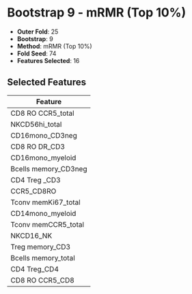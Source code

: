 # Bootstrap 9 - mRMR (Top 10%)

- **Outer Fold**: 25
- **Bootstrap**: 9
- **Method**: mRMR (Top 10%)
- **Fold Seed**: 74
- **Features Selected**: 16

## Selected Features

| Feature |
|---------|
| CD8 RO CCR5_total |
| NKCD56hi_total |
| CD16mono_CD3neg |
| CD8 RO DR_CD3 |
| CD16mono_myeloid |
| Bcells memory_CD3neg |
| CD4 Treg _CD3 |
| CCR5_CD8RO |
| Tconv memKi67_total |
| CD14mono_myeloid |
| Tconv memCCR5_total |
| NKCD16_NK |
| Treg memory_CD3 |
| Bcells memory_total |
| CD4 Treg_CD4 |
| CD8 RO CCR5_CD8 |
